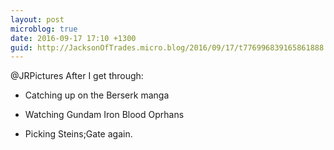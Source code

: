 ```yaml
---
layout: post
microblog: true
date: 2016-09-17 17:10 +1300
guid: http://JacksonOfTrades.micro.blog/2016/09/17/t776996839165861888.html
---
```

@JRPictures After I get through:

* Catching up on the Berserk manga

* Watching Gundam Iron Blood Oprhans

* Picking Steins;Gate again.

